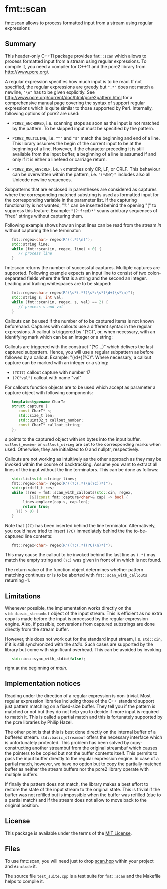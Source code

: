 # fmt::scan
fmt::scan allows to process formatted input from a stream
using regular expressions

## Summary

This header-only C++11 package provides `fmt::scan` which
allows to process formatted input from a stream using
regular expressions. To compile it, you need a compiler
for C++11 and the pcre2 library from http://www.pcre.org/.

A regular expression specifies how much input is to be
read. If not specified, the regular expressions are
greedy but `".*"` does not match a newline, `"\n"` has to
be given explicitly. See
   http://www.pcre.org/current/doc/html/pcre2pattern.html
for a comprehensive manual page covering the syntax of
support regular expressions which is quite similar to
those supported by Perl. Internally, following options
of pcre2 are used:

 * `PCRE2_ANCHORED`, i.e. scanning stops as soon as the
   input is not matched by the pattern. To be skipped
   input must be specified by the pattern.

 * `PCRE2_MULTILINE`, i.e. `"^"` and `"$"` match the beginning
   and end of a line. This library assumes the begin of
   the current input to be at the beginning of a line.
   However, if the character preceding it is still available
   from the input buffer, a beginning of a line is assumed
   if and only if it is either a linefeed or carriage return.

 * `PCRE2_BSR_ANYCRLF`, i.e. `\R` matches only CR, LF, or CRLF.
   This behaviour can be overwritten within the pattern,
   i.e. `"(*ANY)"` includes also all Unicode newline sequences.

Subpatterns that are enclosed in parentheses are considered
as captures where the corresponding matched substring is
used as formatted input for the corresponding variable in
the parameter list. If the capturing functionality is not
wanted, "?:" can be inserted behind the opening "(" to
suppress this feature. Example: `"(?:fred)*"` scans arbitrary
sequences of "fred" strings without capturing them.

Following example shows how an input lines can be read
from the stream _in_ without capturing the line terminator:

```C++
   fmt::regex<char> regex(R"((.*)\n)");
   std::string line;
   while (fmt::scan(in, regex, line) > 0) {
      // process line
   }
```

fmt::scan returns the number of successful captures.
Multiple captures are supported. Following example
expects an input line to consist of two colon-separated
fields where the first is a string and the second an
integer. Leading and trailing whitespaces are to be
skipped:

```C++
   fmt::regex<char> regex(R"(\s*(.*?)\s*:\s*(\d+)\s*\n)");
   std::string s; int val;
   while (fmt::scan(in, regex, s, val) == 2) {
      // process s and val
   }
```

Callouts can be used if the number of to be captured
items is not known beforehand. Captures with callouts
use a different syntax in the regular expressions.
A callout is triggered by "(?C)", or, when necessary,
with an identifying mark which can be an integer or a
string:

Callouts are triggered with the construct "(?C...)"
which delivers the last captured subpattern. Hence,
you will use a regular subpattern as before followed
by a callout. Example: "(\d+)(?C)".
Where necessary, a callout capture can be marked with
an integer or a string:

 * `(?C17)`          callout capture with number 17
 * `(?C"val")`       callout with name "val"

For callouts function objects are to be used which
accept as parameter a capture object with following
components:

```C++
   template<typename CharT>
   struct capture {
      const CharT* s;
      std::size_t len;
      std::uint32_t callout_number;
      const CharT* callout_string;
   };
```

_s_ points to the captured object with _len_
bytes into the input buffer. `callout_number` or `callout_string`
are set to the corresponding marks when used. Otherwise, they
are initialized to 0 and nullptr, respectively.

Callouts are not working as intuitively as the other approach
as they may be invoked within the course of backtracking.
Assume you want to extract all lines of the input without
the line terminators. This can be done as follows:

```C++
   std::list<std::string> lines;
   fmt::regex<char> regex(R"((?:(.*)\n(?C))*)");
   std::ptrdiff_t res;
   while ((res = fmt::scan_with_callouts(std::cin, regex,
	       [&](const fmt::capture<char>& cap) -> bool {
	    lines.emplace(cap.s, cap.len);
	    return true;
	 })) > 0) {
   }
```

Note that `(?C)` has been inserted behind the line terminator.
Alternatively, you could have tried to insert `(?C)` immediately
behind the the to-be-captured line contents:

```C++
   fmt::regex<char> regex(R"((?:(.*)(?C)\n)*)");
```

This may cause the callout to be invoked behind the last line
as `(.*)` may match the empty string and `(?C)` was given in
front of \n which is not found.

The return value of the function object determines whether
pattern matching continues or is to be aborted with
`fmt::scan_with_callouts` returning -1.

## Limitations

Whenever possible, the implementation works directly on the
`std::basic_streambuf` object of the input stream. This is
efficient as no extra copy is made before the input is
processed by the regular expression engine. Also, if possible,
conversions from captured substrings are done directly from
the stream buffer.

However, this does not work out for the standard input
stream, i.e. `std::cin`, if it is still synchronized with
the _stdio_. Such cases are supported by the library but
come with significant overhead. This can be avoided by
invoking

```C++
   std::ios::sync_with_stdio(false);
```

right at the beginning of _main_.

## Implementation notices

Reading under the direction of a regular expression is non-trivial.
Most regular expression libraries including those of the C++ standard
support just pattern matching on a fixed-size buffer. They tell you if
the pattern is matched or not but they do not help you to decide if more
input is required to match it. This is called a partial match and this
is fortunately supported by the pcre libraries by Philip Hazel.

The other point is that this is best done directly on the internal
buffer of a buffered stream. `std::basic_streambuf` offers the necessary
interface which is unfortunately protected. This problem has been solved
by copy-constructing another streambuf from the original streambuf which
causes the pointers to be copied but not the buffer contents itself. This
permits to pass the input buffer directly to the regular expression
engine. In case of a partial match, however, we have no option but to
copy the partially matched buffer as neither the stream buffers nor the
pcre2 library operate with multiple buffers.

If finally the pattern does not match, the library makes a best effort to
restore the state of the input stream to the original state. This is
trivial if the buffer was not refilled but is impossible when the buffer
was refilled (due to a partial match) and if the stream does not allow to
move back to the original position.

## License

This package is available under the terms of
the [MIT License](https://opensource.org/licenses/MIT).

## Files

To use fmt::scan, you will need just to drop
[scan.hpp](https://github.com/afborchert/fmt-scan/blob/master/scan.hpp)
within your project and `#include` it.

The source file `test_suite.cpp` is a test suite
for `fmt::scan` and the Makefile helps to compile it.
